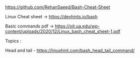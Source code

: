 https://github.com/RehanSaeed/Bash-Cheat-Sheet

Linux Cheat sheet -> https://devhints.io/bash

Basic commands pdf -> https://oit.ua.edu/wp-content/uploads/2020/12/Linux_bash_cheat_sheet-1.pdf


Topics :

Head and tail - https://linuxhint.com/bash_head_tail_command/


